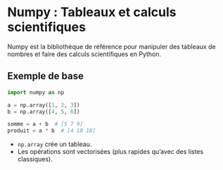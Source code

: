 # Numpy : Tableaux et calculs scientifiques

Numpy est la bibliothèque de référence pour manipuler des tableaux de nombres et faire des calculs scientifiques en Python.

## Exemple de base
```python
import numpy as np

a = np.array([1, 2, 3])
b = np.array([4, 5, 6])

somme = a + b  # [5 7 9]
produit = a * b  # [4 10 18]
```

- `np.array` crée un tableau.
- Les opérations sont vectorisées (plus rapides qu’avec des listes classiques).
